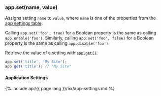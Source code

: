 <h3 id='app.set'>app.set(name, value)</h3>

Assigns setting `name` to `value`, where `name` is one of the properties from
the [app settings table](#app.settings.table). 

Calling `app.set('foo', true)` for a Boolean property is the same as calling
`app.enable('foo')`. Similarly, calling `app.set('foo', false)` for a Boolean
property is the same as calling `app.disable('foo')`.

Retrieve the value of a setting with [`app.get()`](#app.get).

~~~js
app.set('title', 'My Site');
app.get('title'); // "My Site"
~~~

<h4 id='app.settings.table'>Application Settings</h4>

{% include api/{{ page.lang }}/5x/app-settings.md %}
